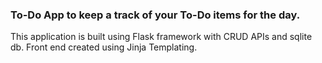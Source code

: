 ### To-Do App to keep a track of your To-Do items for the day.

This application is built using Flask framework with CRUD APIs and sqlite db. Front end created using Jinja Templating.
